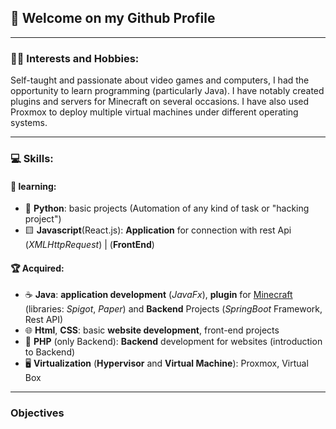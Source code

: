 ## 👋 Welcome on my Github Profile 

---
### 👨‍💻 Interests and Hobbies:

Self-taught and passionate about video games and computers,
I had the opportunity to learn programming (particularly Java).
I have notably created plugins and servers for Minecraft on several occasions.
I have also used Proxmox to deploy multiple virtual machines under different operating systems.

---
### 💻 Skills:

#### 🧠 learning:

- 🐍 **Python**: basic projects (Automation of any kind of task or "hacking project")
- 🟨 **Javascript**(React.js): **Application** for connection with rest Api (*XMLHttpRequest*) | (**FrontEnd**)
#### 🏆 Acquired:

- ☕ **Java**: **application development** (*JavaFx*), **plugin** for [Minecraft](https://www.minecraft.net/fr-fr) (libraries: *Spigot*, *Paper*) and **Backend** Projects (*SpringBoot* Framework, Rest API)
- 🌐 **Html**, **CSS**: basic **website development**, front-end projects
- 🐘 **PHP** (only Backend): **Backend** development for websites (introduction to Backend)
- 🖥️ **Virtualization** (**Hypervisor** and **Virtual Machine**): Proxmox, Virtual Box

---
### Objectives
